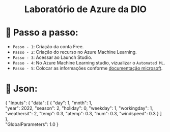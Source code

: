 <h1 align="center"> Laboratório de Azure da DIO </h1>

# :hammer: Passo a passo:

- `Passo - 1`: Criação da conta Free.
- `Passo - 2`: Criação do recurso no Azure Machine Learning.
- `Passo - 3`: Acessar ao Launch Studio.
- `Passo - 4`: No Azure Machine Learning studio, vizualizar o `Automated ML`.
- `Passo - 5`: Colocar as informações conforme [documentação microsoft](https://microsoftlearning.github.io/mslearn-ai-fundamentals/Instructions/Labs/01-machine-learning.html).


# :hammer: Json:

 {
   "Inputs": { 
     "data": [
        {
         "day": 1,
         "mnth": 1,   
         "year": 2022,
         "season": 2,
         "holiday": 0,
         "weekday": 1,
         "workingday": 1,
         "weathersit": 2, 
         "temp": 0.3, 
         "atemp": 0.3,
         "hum": 0.3,
         "windspeed": 0.3 
       }
     ]    
   },   
   "GlobalParameters": 1.0
 }
